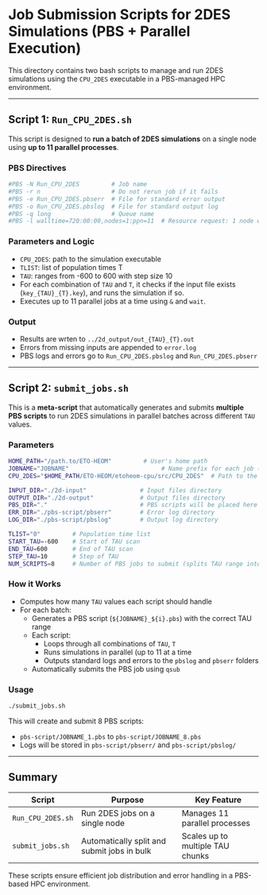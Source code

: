 # Job Submission Scripts for 2DES Simulations (PBS + Parallel Execution)

This directory contains two bash scripts to manage and run 2DES simulations using the `CPU_2DES` executable in a PBS-managed HPC environment.

---

## Script 1: `Run_CPU_2DES.sh`

This script is designed to **run a batch of 2DES simulations** on a single node using **up to 11 parallel processes**.

### PBS Directives

```bash
#PBS -N Run_CPU_2DES         # Job name
#PBS -r n                    # Do not rerun job if it fails
#PBS -e Run_CPU_2DES.pbserr  # File for standard error output
#PBS -o Run_CPU_2DES.pbslog  # File for standard output log
#PBS -q long                 # Queue name
#PBS -l walltime=720:00:00,nodes=1:ppn=11  # Resource request: 1 node with 11 processors
```

### Parameters and Logic

- `CPU_2DES`: path to the simulation executable
- `TLIST`: list of population times T
- `TAU`: ranges from -600 to 600 with step size 10
- For each combination of `TAU` and `T`, it checks if the input file exists (`key_{TAU}_{T}.key`), and runs the simulation if so.
- Executes up to 11 parallel jobs at a time using `&` and `wait`.

### Output

- Results are wrten to `../2d_output/out_{TAU}_{T}.out`
- Errors from missing inputs are appended to `error.log`
- PBS logs and errors go to `Run_CPU_2DES.pbslog` and `Run_CPU_2DES.pbserr`

---

## Script 2: `submit_jobs.sh`

This is a **meta-script** that automatically generates and submits **multiple PBS scripts** to run 2DES simulations in parallel batches across different `TAU` values.

### Parameters

```bash
HOME_PATH="/path.to/ETO-HEOM"         # User's home path
JOBNAME="JOBNAME"                          # Name prefix for each job (passed as script argument)
CPU_2DES="$HOME_PATH/ETO-HEOM/etoheom-cpu/src/CPU_2DES"  # Path to the simulation executable

INPUT_DIR="./2d-input"               # Input files directory
OUTPUT_DIR="./2d-output"             # Output files directory
PBS_DIR="."                          # PBS scripts will be placed here
ERR_DIR="./pbs-script/pbserr"        # Error log directory
LOG_DIR="./pbs-script/pbslog"        # Output log directory
```

```bash
TLIST="0"         # Population time list
START_TAU=-600    # Start of TAU scan
END_TAU=600       # End of TAU scan
STEP_TAU=10       # Step of TAU
NUM_SCRIPTS=8     # Number of PBS jobs to submit (splits TAU range into 8 parts)
```

### How it Works

- Computes how many `TAU` values each script should handle
- For each batch:
  - Generates a PBS script (`${JOBNAME}_${i}.pbs`) with the correct TAU range
  - Each script:
    - Loops through all combinations of `TAU`, `T`
    - Runs simulations in parallel (up to 11 at a time
    - Outputs standard logs and errors to the `pbslog` and `pbserr` folders
  - Automatically submits the PBS job using `qsub`

### Usage

```bash
./submit_jobs.sh
```

This will create and submit 8 PBS scripts:
- `pbs-script/JOBNAME_1.pbs` to `pbs-script/JOBNAME_8.pbs`
- Logs will be stored in `pbs-script/pbserr/` and `pbs-script/pbslog/`

---

## Summary

| Script            | Purpose                                     | Key Feature                          |
|-------------------|---------------------------------------------|---------------------------------------|
| `Run_CPU_2DES.sh` | Run 2DES jobs on a single node              | Manages 11 parallel processes         |
| `submit_jobs.sh`  | Automatically split and submit jobs in bulk | Scales up to multiple TAU chunks     |

These scripts ensure efficient job distribution and error handling in a PBS-based HPC environment.

